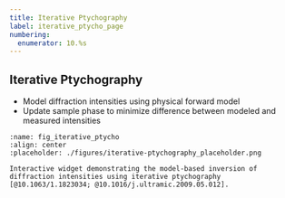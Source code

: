 ```yaml
---
title: Iterative Ptychography
label: iterative_ptycho_page
numbering:
  enumerator: 10.%s
---
```


## Iterative Ptychography

- Model diffraction intensities using physical forward model
- Update sample phase to minimize difference between modeled and measured intensities

```{figure} #app:iterative-ptychography
:name: fig_iterative_ptycho
:align: center
:placeholder: ./figures/iterative-ptychography_placeholder.png

Interactive widget demonstrating the model-based inversion of diffraction intensities using iterative ptychography [@10.1063/1.1823034; @10.1016/j.ultramic.2009.05.012].
```
